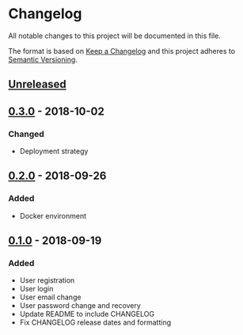 # Changelog

All notable changes to this project will be documented in this file.

The format is based on [Keep a Changelog](https://keepachangelog.com/en/1.0.0/)
and this project adheres to [Semantic Versioning](https://semver.org/spec/v2.0.0.html).

## [Unreleased]

## [0.3.0] - 2018-10-02
### Changed
- Deployment strategy

## [0.2.0] - 2018-09-26
### Added
- Docker environment
 
## [0.1.0] - 2018-09-19
### Added
- User registration
- User login
- User email change
- User password change and recovery    
- Update README to include CHANGELOG 
- Fix CHANGELOG release dates and formatting

[Unreleased]: https://github.com/adshares/adserver/compare/v0.3.0...develop
[0.3.0]: https://github.com/adshares/adserver/compare/v0.2.0...v0.3.0
[0.2.0]: https://github.com/adshares/adserver/compare/v0.1.0...v0.2.0
[0.1.0]: https://github.com/adshares/adserver/releases/tag/v0.1.0
